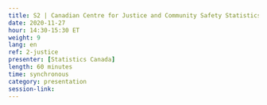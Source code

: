 ```yaml
---
title: S2 | Canadian Centre for Justice and Community Safety Statistics (CCJCSS)
date: 2020-11-27
hour: 14:30-15:30 ET
weight: 9
lang: en
ref: 2-justice
presenter: [Statistics Canada]
length: 60 minutes
time: synchronous
category: presentation
session-link:
---
```

